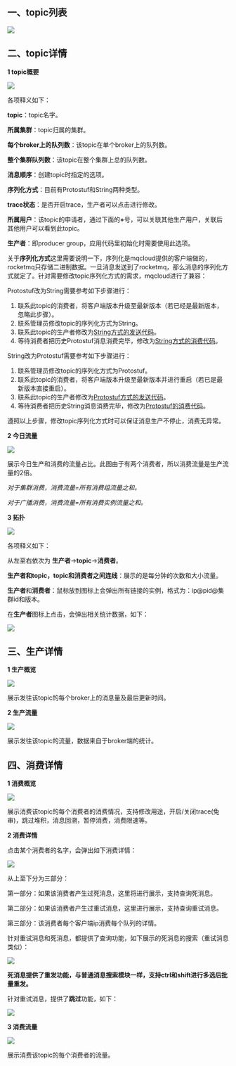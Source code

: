 ## 一、<span id="list">topic列表</span>

![](img/3.8.png)

## 二、<span id="detail">topic详情</span>

**1 topic概要**

![](img/3.0.png)

各项释义如下：

**topic**：topic名字。

**所属集群**：topic归属的集群。

**每个broker上的队列数**：该topic在单个broker上的队列数。

**整个集群队列数**：该topic在整个集群上总的队列数。

**消息顺序**：创建topic时指定的选项。

**序列化方式**：目前有Protostuf和String两种类型。

**trace状态**：是否开启trace，生产者可以点击进行修改。

**所属用户**：该topic的申请者，通过下面的<b>+</b>号，可以关联其他生产用户，关联后其他用户可以看到此topic。

**生产者**：即producer group，应用代码里初始化时需要使用此选项。

关于<span id="modifySerializer">**序列化方式**</span>这里需要说明一下，序列化是mqcloud提供的客户端做的，rocketmq只存储二进制数据。一旦消息发送到了rocketmq，那么消息的序列化方式就定了。针对需要修改topic序列化方式的需求，mqcloud进行了兼容：

Protostuf改为String需要参考如下步骤进行：

1. 联系此topic的消费者，将客户端版本升级至最新版本（若已经是最新版本，忽略此步骤）。
2. 联系管理员修改topic的序列化方式为String。
3. 联系此topic的生产者修改为[String方式的发送代码](clientProducer#produceJson)。
4. 等待消费者把历史Protostuf消息消费完毕，修改为[String方式的消费代码](clientConsumer#consumeJson)。

String改为Protostuf需要参考如下步骤进行：

1. 联系管理员修改topic的序列化方式为Protostuf。
2. 联系此topic的消费者，将客户端版本升级至最新版本并进行重启（若已是最新版本直接重启）。
3. 联系此topic的生产者修改为[Protostuf方式的发送代码](clientProducer#produceObject)。
4. 等待消费者把历史String消息消费完毕，修改为[Protostuf的消费代码](clientConsumer#consumeObject)。

遵照以上步骤，修改topic序列化方式时可以保证消息生产不停止，消费无异常。

**2 今日流量**

![](img/3.1.png)

展示今日生产和消费的流量占比。此图由于有两个消费者，所以消费流量是生产流量的2倍。

*对于集群消费，消费流量=所有消费组流量之和。*

*对于广播消费，消费流量=所有消费实例流量之和。*

**3 拓扑**

![](img/3.2.png)

各项释义如下：

从左至右依次为 **生产者**->**topic**->**消费者**。

**生产者和topic，topic和消费者之间连线**：展示的是每分钟的次数和大小流量。

**生产者**和**消费者**：鼠标放到图标上会弹出所有链接的实例，格式为：ip@pid@集群id和版本。

在**生产者**图标上点击，会弹出相关统计数据，如下：

![](img/3.3.png)

## 三、<span id="produce">生产详情</span>

**1 生产概览**

![](img/3.4.png)

展示发往该topic的每个broker上的消息量及最后更新时间。

**2 生产流量**

![](img/3.5.png)

展示发往该topic的流量，数据来自于broker端的统计。

## 四、<span id="consume">消费详情</span>

**1 消费概览**

![](img/3.6.png)

展示消费该topic的每个消费者的消费情况，支持修改用途，开启/关闭trace(免审)，跳过堆积，消息回溯，暂停消费，消费限速等。

**2 消费详情**

点击某个消费者的名字，会弹出如下消费详情：

![](img/3.9.png)

从上至下分为三部分：

第一部分：如果该消费者产生过死消息，这里将进行展示，支持查询死消息。

第二部分：如果该消费者产生过重试消息，这里进行展示，支持查询重试消息。

第三部分：该消费者每个客户端ip消费每个队列的详情。

针对重试消息和死消息，都提供了查询功能，如下展示的死消息的搜索（重试消息类似）：

![](img/5.6.png)

**死消息提供了重发功能，与普通消息搜索模块一样，支持ctrl和shift进行多选后批量重发。**

针对重试消息，提供了**跳过**功能，如下：

![](img/5.7.png)

**3 消费流量**

![](img/3.7.png)

展示消费该topic的每个消费者的流量。